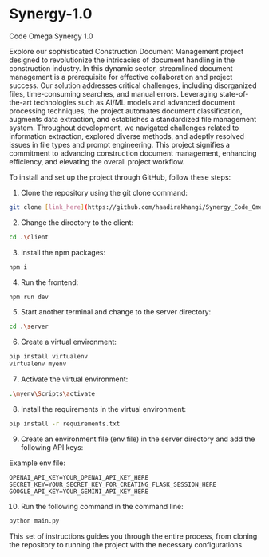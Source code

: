 # Synergy-1.0
Code Omega Synergy 1.0

Explore our sophisticated Construction Document Management project designed to revolutionize the intricacies of document handling in the construction industry. In this dynamic sector, streamlined document management is a prerequisite for effective collaboration and project success. Our solution addresses critical challenges, including disorganized files, time-consuming searches, and manual errors. Leveraging state-of-the-art technologies such as AI/ML models and advanced document processing techniques, the project automates document classification, augments data extraction, and establishes a standardized file management system. Throughout development, we navigated challenges related to information extraction, explored diverse methods, and adeptly resolved issues in file types and prompt engineering. This project signifies a commitment to advancing construction document management, enhancing efficiency, and elevating the overall project workflow.

To install and set up the project through GitHub, follow these steps:

1. Clone the repository using the git clone command:

```bash
git clone [link_here](https://github.com/haadirakhangi/Synergy_Code_Omega.git)
```

2. Change the directory to the client:

```bash
cd .\client
```

3. Install the npm packages:

```bash
npm i
```

4. Run the frontend:

```bash
npm run dev
```

5. Start another terminal and change to the server directory:

```bash
cd .\server
```

6. Create a virtual environment:

```bash
pip install virtualenv
virtualenv myenv
```

7. Activate the virtual environment:

```bash
.\myenv\Scripts\activate
```

8. Install the requirements in the virtual environment:

```bash
pip install -r requirements.txt
```

9. Create an environment file (env file) in the server directory and add the following API keys:

Example env file:

```
OPENAI_API_KEY=YOUR_OPENAI_API_KEY_HERE
SECRET_KEY=YOUR_SECRET_KEY_FOR_CREATING_FLASK_SESSION_HERE
GOOGLE_API_KEY=YOUR_GEMINI_API_KEY_HERE
```

10. Run the following command in the command line:

```bash
python main.py
```

This set of instructions guides you through the entire process, from cloning the repository to running the project with the necessary configurations.

